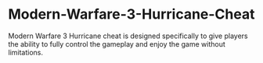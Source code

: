 # Modern-Warfare-3-Hurricane-Cheat
Modern Warfare 3 Hurricane cheat is designed specifically to give players the ability to fully control the gameplay and enjoy the game without limitations.
